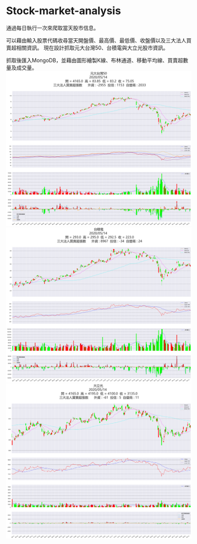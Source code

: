 # Stock-market-analysis
通過每日執行一次來爬取當天股市信息。

可以藉由輸入股票代碼收尋當天開盤價、最高價、最低價、收盤價以及三大法人買賣超相關資訊。
現在設計抓取元大台灣50、台積電與大立光股市資訊。

抓取後匯入MongoDB，並藉由圖形繪製K線、布林通道、移動平均線、買賣超數量及成交量。
![](0050.png)
![](2330.png)
![](3008.png)
